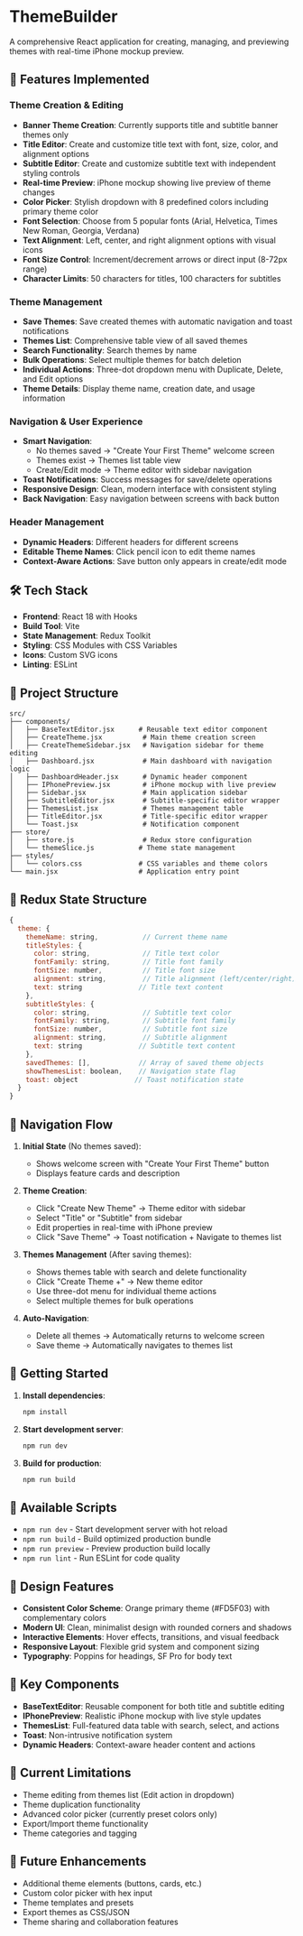# ThemeBuilder

A comprehensive React application for creating, managing, and previewing themes with real-time iPhone mockup preview.

## 🚀 Features Implemented

### Theme Creation & Editing
- **Banner Theme Creation**: Currently supports title and subtitle banner themes only
- **Title Editor**: Create and customize title text with font, size, color, and alignment options
- **Subtitle Editor**: Create and customize subtitle text with independent styling controls
- **Real-time Preview**: iPhone mockup showing live preview of theme changes
- **Color Picker**: Stylish dropdown with 8 predefined colors including primary theme color
- **Font Selection**: Choose from 5 popular fonts (Arial, Helvetica, Times New Roman, Georgia, Verdana)
- **Text Alignment**: Left, center, and right alignment options with visual icons
- **Font Size Control**: Increment/decrement arrows or direct input (8-72px range)
- **Character Limits**: 50 characters for titles, 100 characters for subtitles

### Theme Management
- **Save Themes**: Save created themes with automatic navigation and toast notifications
- **Themes List**: Comprehensive table view of all saved themes
- **Search Functionality**: Search themes by name
- **Bulk Operations**: Select multiple themes for batch deletion
- **Individual Actions**: Three-dot dropdown menu with Duplicate, Delete, and Edit options
- **Theme Details**: Display theme name, creation date, and usage information

### Navigation & User Experience
- **Smart Navigation**: 
  - No themes saved → "Create Your First Theme" welcome screen
  - Themes exist → Themes list table view
  - Create/Edit mode → Theme editor with sidebar navigation
- **Toast Notifications**: Success messages for save/delete operations
- **Responsive Design**: Clean, modern interface with consistent styling
- **Back Navigation**: Easy navigation between screens with back button

### Header Management
- **Dynamic Headers**: Different headers for different screens
- **Editable Theme Names**: Click pencil icon to edit theme names
- **Context-Aware Actions**: Save button only appears in create/edit mode

## 🛠 Tech Stack

- **Frontend**: React 18 with Hooks
- **Build Tool**: Vite
- **State Management**: Redux Toolkit
- **Styling**: CSS Modules with CSS Variables
- **Icons**: Custom SVG icons
- **Linting**: ESLint

## 📁 Project Structure

```
src/
├── components/
│   ├── BaseTextEditor.jsx      # Reusable text editor component
│   ├── CreateTheme.jsx          # Main theme creation screen
│   ├── CreateThemeSidebar.jsx   # Navigation sidebar for theme editing
│   ├── Dashboard.jsx            # Main dashboard with navigation logic
│   ├── DashboardHeader.jsx      # Dynamic header component
│   ├── IPhonePreview.jsx        # iPhone mockup with live preview
│   ├── Sidebar.jsx              # Main application sidebar
│   ├── SubtitleEditor.jsx       # Subtitle-specific editor wrapper
│   ├── ThemesList.jsx           # Themes management table
│   ├── TitleEditor.jsx          # Title-specific editor wrapper
│   └── Toast.jsx                # Notification component
├── store/
│   ├── store.js                 # Redux store configuration
│   └── themeSlice.js           # Theme state management
├── styles/
│   └── colors.css              # CSS variables and theme colors
└── main.jsx                    # Application entry point
```

## 🔄 Redux State Structure

```javascript
{
  theme: {
    themeName: string,           // Current theme name
    titleStyles: {
      color: string,             // Title text color
      fontFamily: string,        // Title font family
      fontSize: number,          // Title font size
      alignment: string,         // Title alignment (left/center/right)
      text: string              // Title text content
    },
    subtitleStyles: {
      color: string,             // Subtitle text color
      fontFamily: string,        // Subtitle font family
      fontSize: number,          // Subtitle font size
      alignment: string,         // Subtitle alignment
      text: string              // Subtitle text content
    },
    savedThemes: [],            // Array of saved theme objects
    showThemesList: boolean,    // Navigation state flag
    toast: object              // Toast notification state
  }
}
```

## 🧭 Navigation Flow

1. **Initial State** (No themes saved):
   - Shows welcome screen with "Create Your First Theme" button
   - Displays feature cards and description

2. **Theme Creation**:
   - Click "Create New Theme" → Theme editor with sidebar
   - Select "Title" or "Subtitle" from sidebar
   - Edit properties in real-time with iPhone preview
   - Click "Save Theme" → Toast notification + Navigate to themes list

3. **Themes Management** (After saving themes):
   - Shows themes table with search and delete functionality
   - Click "Create Theme +" → New theme editor
   - Use three-dot menu for individual theme actions
   - Select multiple themes for bulk operations

4. **Auto-Navigation**:
   - Delete all themes → Automatically returns to welcome screen
   - Save theme → Automatically navigates to themes list

## 🚀 Getting Started

1. **Install dependencies**:
   ```bash
   npm install
   ```

2. **Start development server**:
   ```bash
   npm run dev
   ```

3. **Build for production**:
   ```bash
   npm run build
   ```

## 📜 Available Scripts

- `npm run dev` - Start development server with hot reload
- `npm run build` - Build optimized production bundle
- `npm run preview` - Preview production build locally
- `npm run lint` - Run ESLint for code quality

## 🎨 Design Features

- **Consistent Color Scheme**: Orange primary theme (#FD5F03) with complementary colors
- **Modern UI**: Clean, minimalist design with rounded corners and shadows
- **Interactive Elements**: Hover effects, transitions, and visual feedback
- **Responsive Layout**: Flexible grid system and component sizing
- **Typography**: Poppins for headings, SF Pro for body text

## 🔧 Key Components

- **BaseTextEditor**: Reusable component for both title and subtitle editing
- **IPhonePreview**: Realistic iPhone mockup with live style updates
- **ThemesList**: Full-featured data table with search, select, and actions
- **Toast**: Non-intrusive notification system
- **Dynamic Headers**: Context-aware header content and actions

## 🎯 Current Limitations

- Theme editing from themes list (Edit action in dropdown)
- Theme duplication functionality
- Advanced color picker (currently preset colors only)
- Export/Import theme functionality
- Theme categories and tagging

## 🚧 Future Enhancements

- Additional theme elements (buttons, cards, etc.)
- Custom color picker with hex input
- Theme templates and presets
- Export themes as CSS/JSON
- Theme sharing and collaboration features